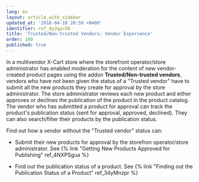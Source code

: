 ```yaml
---
lang: en
layout: article_with_sidebar
updated_at: '2018-04-10 20:59 +0400'
identifier: ref_4yJqycO6
title: 'Trusted/Non-trusted Vendors: Vendor Experience'
order: 100
published: true
---
```

In a multivendor X-Cart store where the storefront operator/store administrator has enabled moderation for the content of new vendor-created product pages using the addon **Trusted/Non-trusted vendors**, vendors who have not been given the status of a "Trusted vendor" have to submit all the new products they create for approval by the store administrator. The store administrator reviews each new product and either approves or declines the publication of the product in the product catalog. The vendor who has submitted a product for approval can track the product's publication status (sent for approval, approved, declined). They can also search/filter their products by the publication status. 

Find out how a vendor without the "Trusted vendor" status can:

   * Submit their new products for approval by the storefron operator/store administrator. See {% link "Getting New Products Approved for Publishing" ref_4NXPSgua %}
     
   * Find out the publication status of a product. See {% link "Finding out the Publication Status of a Product" ref_34yMnzpr %}
